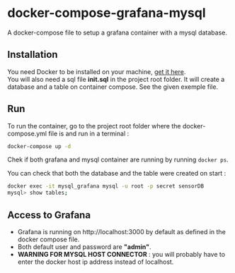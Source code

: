 # docker-compose-grafana-mysql
A docker-compose file to setup a grafana container with a mysql database.

## Installation

You need Docker to be installed on your machine, [get it here](https://www.docker.com/).  
You will also need a sql file **init.sql** in the project root folder. It will create a database and a table on container compose. See the given exemple file.

## Run

To run the container, go to the project root folder where the docker-compose.yml file is and run in a terminal :
```bash
docker-compose up -d
```
Chek if both grafana and mysql container are running by running `docker ps`.  


You can check that both the database and the table were created on start :
```bash
docker exec -it mysql_grafana mysql -u root -p secret sensorDB
mysql> show tables;
```

## Access to Grafana

* Grafana is running on http://localhost:3000 by default as defined in the docker compose file.  
* Both default user and password are **"admin"**.  
* **WARNING FOR MYSQL HOST CONNECTOR** : you will probably have to enter the docker host ip address instead of localhost.
